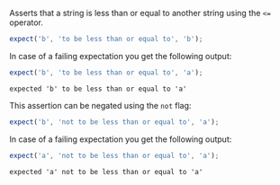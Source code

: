 Asserts that a string is less than or equal to another string using
the `<=` operator.


```javascript
expect('b', 'to be less than or equal to', 'b');
```

In case of a failing expectation you get the following output:

```javascript
expect('b', 'to be less than or equal to', 'a');
```

```output
expected 'b' to be less than or equal to 'a'
```

This assertion can be negated using the `not` flag:

```javascript
expect('b', 'not to be less than or equal to', 'a');
```

In case of a failing expectation you get the following output:

```javascript
expect('a', 'not to be less than or equal to', 'a');
```

```output
expected 'a' not to be less than or equal to 'a'
```
